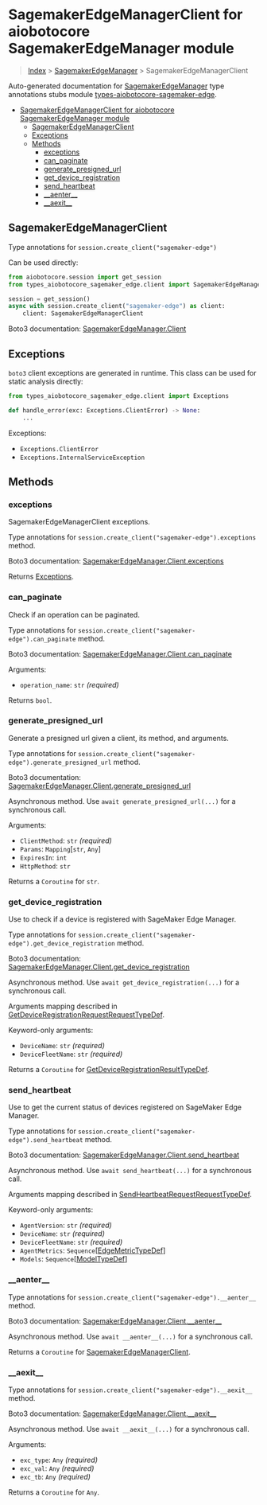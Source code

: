 <a id="sagemakeredgemanagerclient-for-aiobotocore-sagemakeredgemanager-module"></a>

# SagemakerEdgeManagerClient for aiobotocore SagemakerEdgeManager module

> [Index](../README.md) > [SagemakerEdgeManager](./README.md) >
> SagemakerEdgeManagerClient

Auto-generated documentation for
[SagemakerEdgeManager](https://boto3.amazonaws.com/v1/documentation/api/latest/reference/services/sagemaker-edge.html#SagemakerEdgeManager)
type annotations stubs module
[types-aiobotocore-sagemaker-edge](https://pypi.org/project/types-aiobotocore-sagemaker-edge/).

- [SagemakerEdgeManagerClient for aiobotocore SagemakerEdgeManager module](#sagemakeredgemanagerclient-for-aiobotocore-sagemakeredgemanager-module)
  - [SagemakerEdgeManagerClient](#sagemakeredgemanagerclient)
  - [Exceptions](#exceptions)
  - [Methods](#methods)
    - [exceptions](#exceptions)
    - [can_paginate](#can_paginate)
    - [generate_presigned_url](#generate_presigned_url)
    - [get_device_registration](#get_device_registration)
    - [send_heartbeat](#send_heartbeat)
    - [\_\_aenter\_\_](#__aenter__)
    - [\_\_aexit\_\_](#__aexit__)

<a id="sagemakeredgemanagerclient"></a>

## SagemakerEdgeManagerClient

Type annotations for `session.create_client("sagemaker-edge")`

Can be used directly:

```python
from aiobotocore.session import get_session
from types_aiobotocore_sagemaker_edge.client import SagemakerEdgeManagerClient

session = get_session()
async with session.create_client("sagemaker-edge") as client:
    client: SagemakerEdgeManagerClient
```

Boto3 documentation:
[SagemakerEdgeManager.Client](https://boto3.amazonaws.com/v1/documentation/api/latest/reference/services/sagemaker-edge.html#SagemakerEdgeManager.Client)

<a id="exceptions"></a>

## Exceptions

`boto3` client exceptions are generated in runtime. This class can be used for
static analysis directly:

```python
from types_aiobotocore_sagemaker_edge.client import Exceptions

def handle_error(exc: Exceptions.ClientError) -> None:
    ...
```

Exceptions:

- `Exceptions.ClientError`
- `Exceptions.InternalServiceException`

<a id="methods"></a>

## Methods

<a id="exceptions"></a>

### exceptions

SagemakerEdgeManagerClient exceptions.

Type annotations for `session.create_client("sagemaker-edge").exceptions`
method.

Boto3 documentation:
[SagemakerEdgeManager.Client.exceptions](https://boto3.amazonaws.com/v1/documentation/api/latest/reference/services/sagemaker-edge.html#SagemakerEdgeManager.Client.exceptions)

Returns [Exceptions](#exceptions).

<a id="can\_paginate"></a>

### can_paginate

Check if an operation can be paginated.

Type annotations for `session.create_client("sagemaker-edge").can_paginate`
method.

Boto3 documentation:
[SagemakerEdgeManager.Client.can_paginate](https://boto3.amazonaws.com/v1/documentation/api/latest/reference/services/sagemaker-edge.html#SagemakerEdgeManager.Client.can_paginate)

Arguments:

- `operation_name`: `str` *(required)*

Returns `bool`.

<a id="generate\_presigned\_url"></a>

### generate_presigned_url

Generate a presigned url given a client, its method, and arguments.

Type annotations for
`session.create_client("sagemaker-edge").generate_presigned_url` method.

Boto3 documentation:
[SagemakerEdgeManager.Client.generate_presigned_url](https://boto3.amazonaws.com/v1/documentation/api/latest/reference/services/sagemaker-edge.html#SagemakerEdgeManager.Client.generate_presigned_url)

Asynchronous method. Use `await generate_presigned_url(...)` for a synchronous
call.

Arguments:

- `ClientMethod`: `str` *(required)*
- `Params`: `Mapping`\[`str`, `Any`\]
- `ExpiresIn`: `int`
- `HttpMethod`: `str`

Returns a `Coroutine` for `str`.

<a id="get\_device\_registration"></a>

### get_device_registration

Use to check if a device is registered with SageMaker Edge Manager.

Type annotations for
`session.create_client("sagemaker-edge").get_device_registration` method.

Boto3 documentation:
[SagemakerEdgeManager.Client.get_device_registration](https://boto3.amazonaws.com/v1/documentation/api/latest/reference/services/sagemaker-edge.html#SagemakerEdgeManager.Client.get_device_registration)

Asynchronous method. Use `await get_device_registration(...)` for a synchronous
call.

Arguments mapping described in
[GetDeviceRegistrationRequestRequestTypeDef](./type_defs.md#getdeviceregistrationrequestrequesttypedef).

Keyword-only arguments:

- `DeviceName`: `str` *(required)*
- `DeviceFleetName`: `str` *(required)*

Returns a `Coroutine` for
[GetDeviceRegistrationResultTypeDef](./type_defs.md#getdeviceregistrationresulttypedef).

<a id="send\_heartbeat"></a>

### send_heartbeat

Use to get the current status of devices registered on SageMaker Edge Manager.

Type annotations for `session.create_client("sagemaker-edge").send_heartbeat`
method.

Boto3 documentation:
[SagemakerEdgeManager.Client.send_heartbeat](https://boto3.amazonaws.com/v1/documentation/api/latest/reference/services/sagemaker-edge.html#SagemakerEdgeManager.Client.send_heartbeat)

Asynchronous method. Use `await send_heartbeat(...)` for a synchronous call.

Arguments mapping described in
[SendHeartbeatRequestRequestTypeDef](./type_defs.md#sendheartbeatrequestrequesttypedef).

Keyword-only arguments:

- `AgentVersion`: `str` *(required)*
- `DeviceName`: `str` *(required)*
- `DeviceFleetName`: `str` *(required)*
- `AgentMetrics`:
  `Sequence`\[[EdgeMetricTypeDef](./type_defs.md#edgemetrictypedef)\]
- `Models`: `Sequence`\[[ModelTypeDef](./type_defs.md#modeltypedef)\]

<a id="\_\_aenter\_\_"></a>

### \_\_aenter\_\_

Type annotations for `session.create_client("sagemaker-edge").__aenter__`
method.

Boto3 documentation:
[SagemakerEdgeManager.Client.\_\_aenter\_\_](https://boto3.amazonaws.com/v1/documentation/api/latest/reference/services/sagemaker-edge.html#SagemakerEdgeManager.Client.__aenter__)

Asynchronous method. Use `await __aenter__(...)` for a synchronous call.

Returns a `Coroutine` for
[SagemakerEdgeManagerClient](#sagemakeredgemanagerclient).

<a id="\_\_aexit\_\_"></a>

### \_\_aexit\_\_

Type annotations for `session.create_client("sagemaker-edge").__aexit__`
method.

Boto3 documentation:
[SagemakerEdgeManager.Client.\_\_aexit\_\_](https://boto3.amazonaws.com/v1/documentation/api/latest/reference/services/sagemaker-edge.html#SagemakerEdgeManager.Client.__aexit__)

Asynchronous method. Use `await __aexit__(...)` for a synchronous call.

Arguments:

- `exc_type`: `Any` *(required)*
- `exc_val`: `Any` *(required)*
- `exc_tb`: `Any` *(required)*

Returns a `Coroutine` for `Any`.
